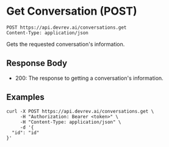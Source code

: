 # Get Conversation (POST)

```http
POST https://api.devrev.ai/conversations.get
Content-Type: application/json
```

Gets the requested conversation's information.



## Response Body

- 200: The response to getting a conversation's information.

## Examples

```shell
curl -X POST https://api.devrev.ai/conversations.get \
     -H "Authorization: Bearer <token>" \
     -H "Content-Type: application/json" \
     -d '{
  "id": "id"
}'
```